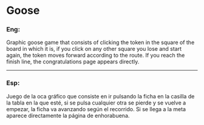 # Goose

### Eng:

Graphic goose game that consists of clicking the token in the square of the board in which it is, if you click on any other square you lose and start again, the token moves forward according to the route. If you reach the finish line, the congratulations page appears directly.
___
### Esp:

Juego de la oca gráfico que consiste en ir pulsando la ficha en la casilla de la tabla en la que esté, si se pulsa cualquier otra se pierde y se vuelve a empezar, la ficha va avanzando según el recorrido. Si se llega a la meta aparece directamente la página de enhorabuena.
